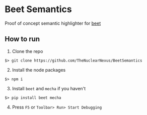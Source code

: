 # Beet Semantics
Proof of concept semantic highlighter for [beet](https://mcbeet.dev)

## How to run
1) Clone the repo
```
$> git clone https://github.com/TheNuclearNexus/BeetSemantics
```
2) Install the node packages
```
$> npm i
```
3) Install `beet` and `mecha` if you haven't
```
$> pip install beet mecha
```
4) Press `F5` or `Toolbar> Run> Start Debugging`
